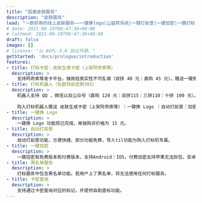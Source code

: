 ```yaml
---
title: "孤傲皮肤服务"
description: "皮肤服务"
lead: "一款好用的线上皮肤服务——一键换logo|公益转系统|一键打前景|一键加密|一键打标|黑名单查询"
# date: 2021-08-19T08:47:36+00:00
# lastmod: 2021-08-19T08:47:36+00:00
draft: false
images: []
# license: "以 AGPL-3.0 协议开源。"
getStarted: 'docs/prologue/introduction'
features: 
- title: 打标卡密｜皮肤生成卡密（上架阿奇索等）
  description: >
    支持阿奇索等发卡平台，强效验真实性不可乱填（双拼 40 元｜直购 45 元）。赠送一键换 Logo 功能。
- title: 打标机器人（名额目前还剩385）
  description: >
    机器人支持 QQ ，微信以及公众号（直购 120 元｜双拼115｜三拼110｜十拼 100 元）。额外支持打标手机号版本（打标Pro版本）（直购 150 元，双拼145 三拼140，十拼 130 元）。支持混拼。
    
    购入打标机器人赠送 皮肤生成卡密（上架阿奇索等）｜一键换 Logo ｜自动打前景｜加密Pro｜转系统Pro｜图片水印Pro｜素材分割Pro。打标后文件自动加密（加密方案为加密Pro）。全网最强打标方案。
- title: 一键换 Logo
  description: >
    一键换 Logo 功能现已完成，单独购买价格为 15 元。
- title: 自动打前景
  description: >
    自动打前景功能，方便快捷。部分功能免费，导入til功能为购入打标机专属。
- title: 一键加密
  description: >
    一键加密有免费版本和付费版本，支持Android｜IOS，付费加密支持苹果无法拆包，安卓支持空包（安卓空包电脑360压缩无法解开）。
- title: 黑名单服务
  description: >
    打标服务中包含黑名单功能。若用户上了黑名单，将无法使用任何打标服务。
- title: 卡密查询
  description: >
    支持通过卡密查询对应的标记，并提供自助查标功能。
---
```

